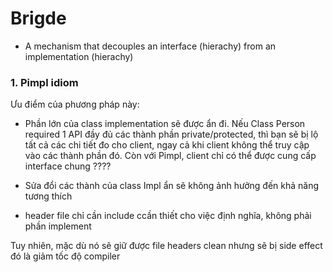 # Brigde
- A mechanism that decouples an interface (hierachy) from an implementation (hierachy) 

### 1. Pimpl idiom 
Ưu điểm của phương pháp này:
- Phần lớn của class implementation sẽ được ẩn đi. Nếu Class Person required 1 API đầy đủ các thành phần private/protected, thì bạn sẽ bị lộ tất cả các chi tiết đo cho client, ngay cả khi client không thể truy cập vào các thành phần đó. Còn với Pimpl, client chỉ có thể được cung cấp interface chung ????

- Sửa đổi các thành của class Impl ẩn sẽ không ảnh hưởng đến khả năng tương thích

- header file chỉ cần include ccần thiết cho việc định nghĩa, không phải phần implement

Tuy nhiên, mặc dù nó sẽ giữ được file headers clean nhưng sẽ bị side effect đó là giảm tốc độ compiler